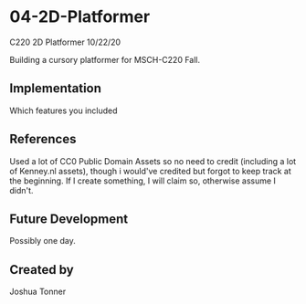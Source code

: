 # 04-2D-Platformer
C220 2D Platformer 10/22/20

Building a cursory platformer for MSCH-C220 Fall.

## Implementation
Which features you included

## References
Used a lot of CC0 Public Domain Assets so no need to credit (including a lot of Kenney.nl assets), though i would've credited but forgot to keep track at the beginning. If I create something, I will claim so, otherwise assume I didn't.

## Future Development
Possibly one day. 

## Created by
Joshua Tonner
